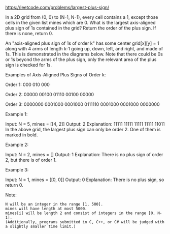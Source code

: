 https://leetcode.com/problems/largest-plus-sign/

In a 2D grid from (0, 0) to (N-1, N-1), every cell contains a 1, except those cells in the given list mines which are 0. What is the largest axis-aligned plus sign of 1s contained in the grid? Return the order of the plus sign. If there is none, return 0.

An "axis-aligned plus sign of 1s of order k" has some center grid[x][y] = 1 along with 4 arms of length k-1 going up, down, left, and right, and made of 1s. This is demonstrated in the diagrams below. Note that there could be 0s or 1s beyond the arms of the plus sign, only the relevant area of the plus sign is checked for 1s.

Examples of Axis-Aligned Plus Signs of Order k:

Order 1:
000
010
000

Order 2:
00000
00100
01110
00100
00000

Order 3:
0000000
0001000
0001000
0111110
0001000
0001000
0000000

Example 1:

Input: N = 5, mines = [[4, 2]]
Output: 2
Explanation:
11111
11111
11111
11111
11011
In the above grid, the largest plus sign can only be order 2. One of them is marked in bold.

Example 2:

Input: N = 2, mines = []
Output: 1
Explanation:
There is no plus sign of order 2, but there is of order 1.

Example 3:

Input: N = 1, mines = [[0, 0]]
Output: 0
Explanation:
There is no plus sign, so return 0.

Note:

    N will be an integer in the range [1, 500].
    mines will have length at most 5000.
    mines[i] will be length 2 and consist of integers in the range [0, N-1].
    (Additionally, programs submitted in C, C++, or C# will be judged with a slightly smaller time limit.)
